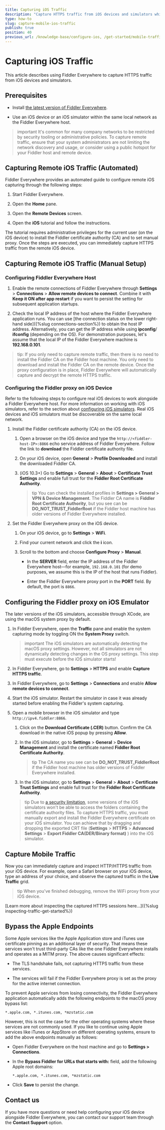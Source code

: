 ```yaml
---
title: Capturing iOS Traffic
description: "Capture HTTPS traffic from iOS devices and simulators while using the Fiddler Everywhere web-debugging proxy tool."
type: how-to
slug: capture-mobile-ios-traffic
publish: true
position: 40
previous_url: /knowledge-base/configure-ios, /get-started/mobile-traffic/configure-ios, /get-started/traffic/configure-ios, /traffic/configure-ios
---
```


# Capturing iOS Traffic

This article describes using Fiddler Everywhere to capture HTTPS traffic from iOS devices and simulators.

## Prerequisites

- Install [the latest version of Fiddler Everywhere](https://www.telerik.com/download/fiddler-everywhere).

- Use an iOS device or an iOS simulator within the same local network as the Fiddler Everywhere host.

>important It's common for many company networks to be restricted by security tooling or administrative policies. To capture remote traffic, ensure that your system administrators are not limiting the network discovery and usage, or consider using a public hotspot for your Fiddler host and remote device.


## Capturing Remote iOS Traffic (Automated)

Fiddler Everywhere provides an automated guide to configure remote iOS capturing through the following steps:

1. Start Fiddler Everywhere. 

1. Open the **Home** pane.

1. Open the **Remote Devices** screen.

1. Open the **iOS** tutorial and follow the instructions.

The tutorial requires administrative privileges for the current user (on the iOS device) to install the Fiddler certificate authority (CA) and to set manual proxy. Once the steps are executed, you can immediately capture HTTPS traffic from the remote iOS device.


## Capturing Remote iOS Traffic (Manual Setup)

### Configuring Fiddler Everywhere Host

1. Enable the remote connections of Fiddler Everywhere through **Settings** > **Connections** > **Allow remote devices to connect**. Combine it with **Keep it ON after app restart** if you want to persist the setting for subsequent application startups.

1. Check the local IP address of the host where the Fiddler Everywhere application runs. You can use [the connection status on the lower right-hand side]({%slug connections-section%}) to obtain the host IP address. Alternatively, you can get the IP address while using  **ipconfig**/ **ifconfig** (depending on the OS). For demonstration purposes, let's assume that the local IP of the Fiddler Everywhere machine is **192.168.0.101**.

>tip: If you only need to capture remote traffic, then there is no need to install the Fiddler CA on the Fiddler host machine. You only need to download and install the Fiddler CA on the remote device. Once the proxy configuration is in place, Fiddler Everywhere will automatically capture and decrypt the remote HTTPS traffic.

### Configuring the Fiddler proxy on iOS Device

Refer to the following steps to configure real iOS devices to work alongside a Fiddler Everywhere host. For more information on working with iOS simulators, refer to the section about [configuring iOS simulators](#configure-the-ios-simulator). Real iOS devices and iOS simulators must be discoverable on the same local network.

1. Install the Fiddler certificate authority (CA) on the iOS device.

    1. Open a browser on the iOS device and type the `http://<fiddler-host-IP>:8866` echo service address of Fiddler Everywhere. Follow the link to **download** the Fiddler certificate authority file.

    1. On your iOS device, open **General** > **Profile Downloaded** and install the downloaded Fiddler CA.

    1. (iOS 10.3+) Go to **Settings** > **General** > **About** > **Certificate Trust Settings** and enable full trust for the **Fiddler Root Certificate Authority**.

        >tip You can check the installed profiles in **Settings > General > VPN & Device Management**. The Fiddler CA name is **Fiddler Root Certificate Authority**, but you see can be **DO_NOT_TRUST_FiddlerRoot** if the Fiddler host machine has older versions of Fiddler Everywhere installed. 

1. Set the Fiddler Everywhere proxy on the iOS device.

    1. On your iOS device, go to **Settings** > **WiFi**.

    1. Find your current network and click the **i** icon.

    1. Scroll to the bottom and choose **Configure Proxy** > **Manual**.

        - In the **SERVER** field, enter the IP address of the Fiddler Everywhere host&mdash;for example, `192.168.0.101` (for demo purposes, we assume this is the IP of the host that runs Fiddler).

        - Enter the Fiddler Everywhere proxy port in the **PORT** field. By default, the port is `8866`.

## Configuring the Fiddler proxy on iOS Emulator

The later versions of the iOS simulators, accessible through XCode, are using the macOS system proxy by default. 

1. In Fiddler Everywhere, open the **Traffic** pane and enable the system capturing mode by toggling ON the **System Proxy** switch.

    >important The iOS simulators are automatically detecting the macOS proxy settings. However, not all simulators are not dynamically detecting changes in the OS proxy settings. This step must execute before the iOS simulator starts!

1. In Fiddler Everywhere, go to **Settings** > **HTTPS** and enable **Capture HTTPS traffic**.

1. In Fiddler Everywhere, go to **Settings** > **Connections** and enable **Allow remote devices to connect**.

1. Start the iOS simulator. Restart the simulator in case it was already started before enabling the Fiddler's system capturing.

1. Open a mobile browser in the iOS simulator and type `http://ipv4.fiddler:8866`.

    1. Click on the **Download Certificate (.CER)** button. Confirm the CA download in the native iOS popup by pressing **Allow**.

    1. In the iOS simulator, go to **Settings** > **General** > **Device Management** and install the certificate named **Fiddler Root Certificate Authority**.

        >tip The CA name you see can be **DO_NOT_TRUST_FiddlerRoot** if the Fiddler host machine has older versions of Fiddler Everywhere installed.

    1. In the iOS simulator, go to **Settings** > **General** > **About** > **Certificate Trust Settings** and enable full trust for the **Fiddler Root Certificate Authority**.

    >tip Due to [a security limitation](https://developer.apple.com/forums/thread/124056), some versions of the iOS simulators won't be able to access the folders containing the certificate authority files. To capture HTTPS traffic, you must manually export and install the Fiddler Everywhere certificate on your iOS simulator. You can achieve that by dragging and dropping the exported CRT file (**Settings** > **HTTPS** > **Advanced Settings** > **Export Fiddler CA(DER/Binary format)** ) into the iOS simulator.


## Capture Mobile Traffic

Now you can immediately capture and inspect HTTP/HTTPS traffic from your iOS device. For example, open a Safari browser on your iOS device, type an address of your choice, and observe the captured traffic in the **Live Traffic** grid.

>tip When you've finished debugging, remove the WiFi proxy from your iOS device.

[Learn more about inspecting the captured HTTPS sessions here...]({%slug inspecting-traffic-get-started%})

## Bypass the Apple Endpoints

Some Apple services like the Apple Application store and iTunes use certificate pinning as an additional layer of security. That means these services won't trust third-party CAs like the one Fiddler Everywhere installs and operates as a MITM proxy. The above causes significant effects:  

- The TLS handshake fails, not capturing HTTPS traffic from these services.

- The services will fail if the Fiddler Everywhere proxy is set as the proxy for the active internet connection.

To prevent Apple services from losing connectivity, the Fiddler Everywhere application automatically adds the following endpoints to the macOS proxy bypass list:

```
*.apple.com, *.itunes.com, *mzstatic.com
```

However, this is not the case for the other operating systems where these services are not commonly used. If you like to continue using Apple services like iTunes or AppStore on different operating systems, ensure to add the above endpoints manually as follows:

- Open Fiddler Everywhere on the host machine and go to **Settings > Connections**.

- In the **Bypass Fiddler for URLs that starts with:** field, add the following Apple root domains:

    ```
    *.apple.com, *.itunes.com, *mzstatic.com
    ```

- Click **Save** to persist the change.


## Contact us

If you have more questions or need help configuring your iOS device alongside Fiddler Everywhere, you can contact our support team through the **Contact Support** option.
